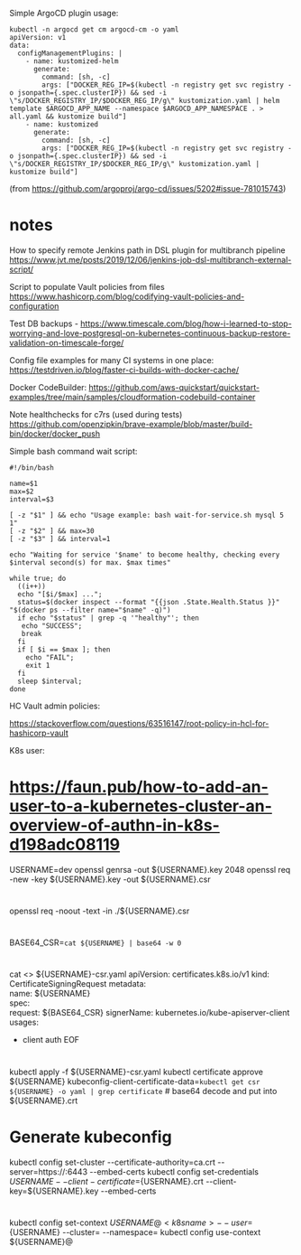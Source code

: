 Simple ArgoCD plugin usage:

```
kubectl -n argocd get cm argocd-cm -o yaml
apiVersion: v1
data:
  configManagementPlugins: |
    - name: kustomized-helm
      generate:
        command: [sh, -c]
        args: ["DOCKER_REG_IP=$(kubectl -n registry get svc registry -o jsonpath={.spec.clusterIP}) && sed -i \"s/DOCKER_REGISTRY_IP/$DOCKER_REG_IP/g\" kustomization.yaml | helm template $ARGOCD_APP_NAME --namespace $ARGOCD_APP_NAMESPACE . > all.yaml && kustomize build"]
    - name: kustomized
      generate:
        command: [sh, -c]
        args: ["DOCKER_REG_IP=$(kubectl -n registry get svc registry -o jsonpath={.spec.clusterIP}) && sed -i \"s/DOCKER_REGISTRY_IP/$DOCKER_REG_IP/g\" kustomization.yaml | kustomize build"]
```
(from https://github.com/argoproj/argo-cd/issues/5202#issue-781015743)

# notes
How to specify remote Jenkins path in DSL plugin for multibranch pipeline
https://www.jvt.me/posts/2019/12/06/jenkins-job-dsl-multibranch-external-script/

Script to populate Vault policies from files https://www.hashicorp.com/blog/codifying-vault-policies-and-configuration

Test DB backups - https://www.timescale.com/blog/how-i-learned-to-stop-worrying-and-love-postgresql-on-kubernetes-continuous-backup-restore-validation-on-timescale-forge/

Config file examples for many CI systems in one place:
https://testdriven.io/blog/faster-ci-builds-with-docker-cache/

Docker CodeBuilder:
https://github.com/aws-quickstart/quickstart-examples/tree/main/samples/cloudformation-codebuild-container

Note healthchecks for c7rs (used during tests) https://github.com/openzipkin/brave-example/blob/master/build-bin/docker/docker_push

Simple bash command wait script:
```
#!/bin/bash

name=$1
max=$2
interval=$3

[ -z "$1" ] && echo "Usage example: bash wait-for-service.sh mysql 5 1"
[ -z "$2" ] && max=30
[ -z "$3" ] && interval=1

echo "Waiting for service '$name' to become healthy, checking every $interval second(s) for max. $max times"

while true; do 
  ((i++))
  echo "[$i/$max] ..."; 
  status=$(docker inspect --format "{{json .State.Health.Status }}" "$(docker ps --filter name="$name" -q)")
  if echo "$status" | grep -q '"healthy"'; then 
   echo "SUCCESS";
   break
  fi
  if [ $i == $max ]; then 
    echo "FAIL"; 
    exit 1
  fi 
  sleep $interval; 
done
```

HC Vault admin policies:

https://stackoverflow.com/questions/63516147/root-policy-in-hcl-for-hashicorp-vault

K8s user:
# https://faun.pub/how-to-add-an-user-to-a-kubernetes-cluster-an-overview-of-authn-in-k8s-d198adc08119
USERNAME=dev
openssl genrsa -out ${USERNAME}.key 2048
openssl req -new -key ${USERNAME}.key -out ${USERNAME}.csr
#
openssl req  -noout -text -in ./${USERNAME}.csr
#
BASE64_CSR=`cat ${USERNAME} | base64 -w 0`
#
cat <<EOF >> ${USERNAME}-csr.yaml
apiVersion: certificates.k8s.io/v1
kind: CertificateSigningRequest
metadata:      
  name: ${USERNAME}     
spec:          
  request: ${BASE64_CSR}
  signerName: kubernetes.io/kube-apiserver-client                                                                               
  usages:   
  - client auth
EOF
#
kubectl apply -f ${USERNAME}-csr.yaml
kubectl certificate approve ${USERNAME} 
kubeconfig-client-certificate-data=`kubectl get csr ${USERNAME} -o yaml | grep certificate` # base64 decode and put into ${USERNAME}.crt
#
# Generate kubeconfig
kubectl config set-cluster <k8s name> --certificate-authority=ca.crt --server=https://<DNS-name>:6443 --embed-certs
kubectl config set-credentials ${USERNAME} --client-certificate=${USERNAME}.crt --client-key=${USERNAME}.key --embed-certs
#
kubectl config set-context ${USERNAME}@<k8s name> --user=${USERNAME} --cluster=<k8s name> --namespace=<some>
kubectl config use-context ${USERNAME}@<k8s name>

